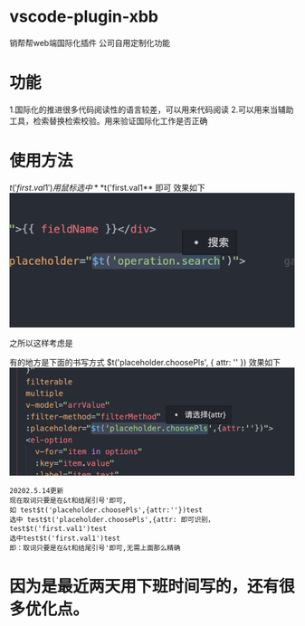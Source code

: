 <!--
 * @Author: jing.chen
 * @Date: 2020-04-16 11:24:27
 * @LastEditors: jing.chen
 * @LastEditTime: 2020-04-23 13:52:07
 * @Description: 
 -->
# vscode-plugin-xbb
销帮帮web端国际化插件
公司自用定制化功能

# 功能
1.国际化的推进很多代码阅读性的语言较差，可以用来代码阅读
2.可以用来当辅助工具，检索替换检索校验。用来验证国际化工作是否正确

# 使用方法
$t('first.val1')
 用鼠标选中  **$t('first.val1**  即可
效果如下
![image](https://github.com/chenjing0823/vscode-plugin-xbb/blob/master/img/QQ20200423-132646@2x.png?raw=true)


之所以这样考虑是

有的地方是下面的书写方式
$t('placeholder.choosePls', { attr: '' })
效果如下
![image](https://github.com/chenjing0823/vscode-plugin-xbb/blob/master/img/QQ20200423-132631@2x.png?raw=true)
```
20202.5.14更新
现在取词只要是在&t和结尾引号'即可,
如 test$t('placeholder.choosePls',{attr:''})test
选中 test$t('placeholder.choosePls',{attr: 即可识别，
test$t('first.val1')test
选中test$t('first.val1')test
即：取词只要是在&t和结尾引号'即可,无需上面那么精确
```

# 因为是最近两天用下班时间写的，还有很多优化点。

 
